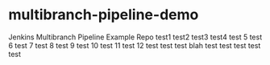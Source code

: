 # multibranch-pipeline-demo
Jenkins Multibranch Pipeline Example Repo
test1
test2
test3 
test4
test 5
test 6
test 7
test 8
test 9
test 10
test 11
test 12
test
test
test
blah
test
test
test
test
test
